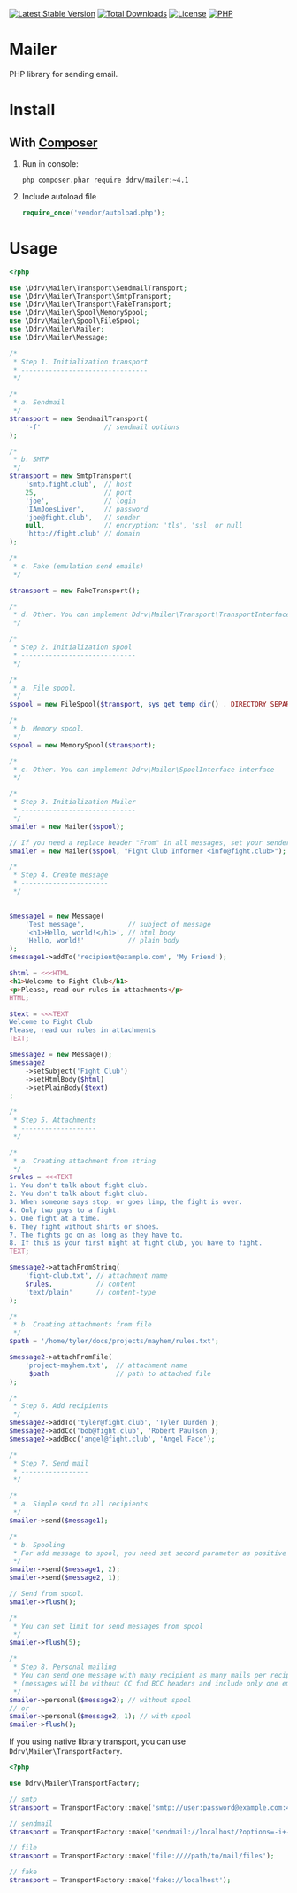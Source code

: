 [![Latest Stable Version](https://img.shields.io/packagist/v/ddrv/mailer.svg?style=flat-square)](https://packagist.org/packages/ddrv/mailer)
[![Total Downloads](https://img.shields.io/packagist/dt/ddrv/mailer.svg?style=flat-square)](https://packagist.org/packages/ddrv/mailer/stats)
[![License](https://img.shields.io/packagist/l/ddrv/mailer.svg?style=flat-square)](https://github.com/ddrv/mailer/blob/master/LICENSE)
[![PHP](https://img.shields.io/packagist/php-v/ddrv/mailer.svg?style=flat-square)](https://php.net)


# Mailer
PHP library for sending email.

# Install
## With [Composer](https://getcomposer.org/)
1. Run in console:
    ```text
    php composer.phar require ddrv/mailer:~4.1
    ```
1. Include autoload file
    ```php
    require_once('vendor/autoload.php');
    ```


# Usage

```php
<?php

use \Ddrv\Mailer\Transport\SendmailTransport;
use \Ddrv\Mailer\Transport\SmtpTransport;
use \Ddrv\Mailer\Transport\FakeTransport;
use \Ddrv\Mailer\Spool\MemorySpool;
use \Ddrv\Mailer\Spool\FileSpool;
use \Ddrv\Mailer\Mailer;
use \Ddrv\Mailer\Message;

/*
 * Step 1. Initialization transport
 * --------------------------------
 */

/*
 * a. Sendmail
 */
$transport = new SendmailTransport(
    '-f'                // sendmail options
);

/*
 * b. SMTP
 */
$transport = new SmtpTransport(
    'smtp.fight.club',  // host
    25,                 // port
    'joe',              // login
    'IAmJoesLiver',     // password
    'joe@fight.club',   // sender
    null,               // encryption: 'tls', 'ssl' or null
    'http://fight.club' // domain
);

/*
 * c. Fake (emulation send emails)
 */

$transport = new FakeTransport();

/*
 * d. Other. You can implement Ddrv\Mailer\Transport\TransportInterface interface 
 */

/*
 * Step 2. Initialization spool
 * -----------------------------
 */

/*
 * a. File spool. 
 */
$spool = new FileSpool($transport, sys_get_temp_dir() . DIRECTORY_SEPARATOR . 'mail');

/*
 * b. Memory spool. 
 */
$spool = new MemorySpool($transport);

/*
 * c. Other. You can implement Ddrv\Mailer\SpoolInterface interface 
 */

/*
 * Step 3. Initialization Mailer
 * -----------------------------
 */
$mailer = new Mailer($spool);

// If you need a replace header "From" in all messages, set your sender in second parameter 
$mailer = new Mailer($spool, "Fight Club Informer <info@fight.club>");

/*
 * Step 4. Create message
 * ----------------------
 */
 

$message1 = new Message(
    'Test message',           // subject of message
    '<h1>Hello, world!</h1>', // html body
    'Hello, world!'           // plain body
);
$message1->addTo('recipient@example.com', 'My Friend');

$html = <<<HTML
<h1>Welcome to Fight Club</h1>
<p>Please, read our rules in attachments</p>
HTML;

$text = <<<TEXT
Welcome to Fight Club
Please, read our rules in attachments
TEXT;

$message2 = new Message();
$message2
    ->setSubject('Fight Club')
    ->setHtmlBody($html)
    ->setPlainBody($text)
;

/*
 * Step 5. Attachments
 * -------------------
 */

/*
 * a. Creating attachment from string
 */
$rules = <<<TEXT
1. You don't talk about fight club.
2. You don't talk about fight club.
3. When someone says stop, or goes limp, the fight is over.
4. Only two guys to a fight.
5. One fight at a time.
6. They fight without shirts or shoes.
7. The fights go on as long as they have to.
8. If this is your first night at fight club, you have to fight.
TEXT;

$message2->attachFromString(
    'fight-club.txt', // attachment name
    $rules,           // content
    'text/plain'      // content-type
);

/*
 * b. Creating attachments from file
 */
$path = '/home/tyler/docs/projects/mayhem/rules.txt';

$message2->attachFromFile(
    'project-mayhem.txt',  // attachment name
     $path                 // path to attached file
);

/*
 * Step 6. Add recipients
 */
$message2->addTo('tyler@fight.club', 'Tyler Durden');
$message2->addCc('bob@fight.club', 'Robert Paulson');
$message2->addBcc('angel@fight.club', 'Angel Face');

/*
 * Step 7. Send mail
 * -----------------
 */

/*
 * a. Simple send to all recipients
 */
$mailer->send($message1);

/*
 * b. Spooling
 * For add message to spool, you need set second parameter as positive integer
 */
$mailer->send($message1, 2);
$mailer->send($message2, 1);

// Send from spool.
$mailer->flush();

/*
 * You can set limit for send messages from spool
 */
$mailer->flush(5);

/*
 * Step 8. Personal mailing
 * You can send one message with many recipient as many mails per recipient 
 * (messages will be without CC fnd BCC headers and include only one email on To header).
 */
$mailer->personal($message2); // without spool
// or
$mailer->personal($message2, 1); // with spool
$mailer->flush();

```

If you using native library transport, you can use `Ddrv\Mailer\TransportFactory`.

```php
<?php

use Ddrv\Mailer\TransportFactory;

// smtp
$transport = TransportFactory::make('smtp://user:password@example.com:465/?encryption=tls&domain=example.com&sender=user%40exapmle.com');

// sendmail
$transport = TransportFactory::make('sendmail://localhost/?options=-i+-r+user%40example.com');

// file
$transport = TransportFactory::make('file:////path/to/mail/files');

// fake
$transport = TransportFactory::make('fake://localhost');

```